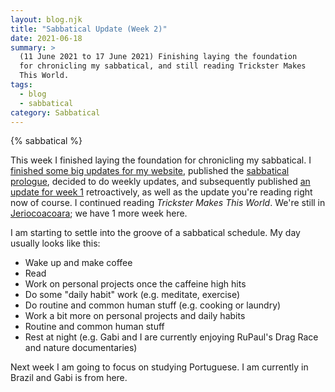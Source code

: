 ```yaml
---
layout: blog.njk
title: "Sabbatical Update (Week 2)"
date: 2021-06-18
summary: >
  (11 June 2021 to 17 June 2021) Finishing laying the foundation
  for chronicling my sabbatical, and still reading Trickster Makes
  This World.
tags:
  - blog
  - sabbatical
category: Sabbatical
---
```


{% sabbatical %}

This week I finished laying the foundation for chronicling
my sabbatical. I [finished some big updates for my website][PR],
published the [sabbatical prologue](/sabbatical/prologue),
decided to do weekly updates, and subsequently published
[an update for week 1](/sabbatical/updates/1/) retroactively,
as well as the update you're reading right now of course.
I continued reading *Trickster Makes This World*. We're still
in [Jeriocoacoara](/sabbatical/updates/1#jericoacoara);
we have 1 more week here.

I am starting to settle into the groove of a sabbatical
schedule. My day usually looks like this:

* Wake up and make coffee
* Read
* Work on personal projects once the caffeine high hits
* Do some "daily habit" work (e.g. meditate, exercise)
* Do routine and common human stuff (e.g. cooking or laundry)
* Work a bit more on personal projects and daily habits
* Routine and common human stuff
* Rest at night (e.g. Gabi and I are currently enjoying RuPaul's Drag Race
  and nature documentaries)

Next week I am going to focus on studying Portuguese. I am
currently in Brazil and Gabi is from here.

[PR]: https://github.com/kaycebasques/kayce.basqu.es/pull/99
